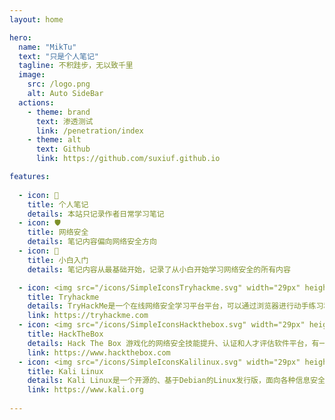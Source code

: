 ```yaml
---
layout: home

hero:
  name: "MikTu"
  text: "只是个人笔记"
  tagline: 不积跬步，无以致千里
  image:
    src: /logo.png
    alt: Auto SideBar
  actions:
    - theme: brand
      text: 渗透测试
      link: /penetration/index
    - theme: alt
      text: Github
      link: https://github.com/suxiuf.github.io

features:
 
  - icon: 📖
    title: 个人笔记
    details: 本站只记录作者日常学习笔记
  - icon: 🛡
    title: 网络安全
    details: 笔记内容偏向网络安全方向
  - icon: 🤔
    title: 小白入门
    details: 笔记内容从最基础开始，记录了从小白开始学习网络安全的所有内容

  - icon: <img src="/icons/SimpleIconsTryhackme.svg" width="29px" height="29.32px">
    title: Tryhackme
    details: TryHackMe是一个在线网络安全学习平台平台，可以通过浏览器进行动手练习和实验。
    link: https://tryhackme.com
  - icon: <img src="/icons/SimpleIconsHackthebox.svg" width="29px" height="29.32px">
    title: HackTheBox
    details: Hack The Box 游戏化的网络安全技能提升、认证和人才评估软件平台，有一些可以免费练习的靶机，和最新的靶机以及付费课程。
    link: https://www.hackthebox.com 
  - icon: <img src="/icons/SimpleIconsKalilinux.svg" width="29px" height="29.32px">
    title: Kali Linux
    details: Kali Linux是一个开源的、基于Debian的Linux发行版，面向各种信息安全任务，例如渗透测试、安全研究、计算机取证和逆向工程。
    link: https://www.kali.org
 
---   
```


<style>
:root {
  --vp-home-hero-name-color: transparent;
  --vp-home-hero-name-background: -webkit-linear-gradient(220deg, #bd34fe 20%, #41d1ff);

  --vp-home-hero-image-background-image: linear-gradient(-90deg, #bd34fe 50%, #47caff 50%);
  --vp-home-hero-image-filter: blur(44px);
}

@media (min-width: 640px) {
  :root {
    --vp-home-hero-image-filter: blur(56px);
  }
}

@media (min-width: 960px) {
  :root {
    --vp-home-hero-image-filter: blur(68px);
  }
}


@keyframes ping {
  15%,
  to {
    transform: scale(1.25, 2);
    opacity: 0;
  }
}
</style>

